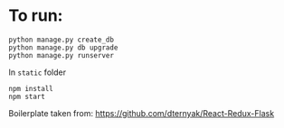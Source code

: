 # To run:
```
python manage.py create_db
python manage.py db upgrade
python manage.py runserver
```

In `static` folder
```
npm install
npm start
```

Boilerplate taken from: https://github.com/dternyak/React-Redux-Flask
